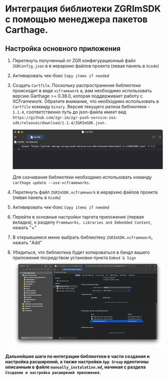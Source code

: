# Интеграция библиотеки ZGRImSDK c помощью менеджера пакетов Carthage.


## Настройка основного приложения


1. Перетянуть полученный от ZGR конфигурационный файл `ZGRConfig.json` в  в иерархию файлов проекта (левая панель в `Xcode`)
2. Активировать чек-бокс `Copy items if needed`
3. Создать `Cartfile`. Поскольку распространение библиотеки происходит в виде  `xcframework` а, вам необходимо использовать версию Garthage >= 0.38.0, которая поддерживает работу с XCFramework. Обратите внимание, что необходимо использовать в  `Cartfile` команду  `binary`. Версия текущего релиза библиотеки -  `1.1.4`, соответственно путь до json-файла имеет вид `https://github.com/zgr-im/zgr-push-service-ios-sdk/releases/download/1.1.4/ZGRImSDK.json` . 

    ![Пример cartfile](./Image_7.png)


    Для скачивания библиотеки необходимо использовать команду  `carthage update --use-xcframeworks`.   

4. Перетянуть файл `ZGRImSDK.xcframework` в иерархию файлов проекта (левая панель в `Xcode`)
5. Активировать чек-бокс `Copy items if needed`
6. Перейти в основные настройки таргета приложения (первая вкладка), к разделу `Frameworks, Libraries and Embedded Content`, нажать "+"
7. В открывшемся меню выбрать библиотеку `ZGRImSDK.xcframework`, нажать "Add"
8. Убедиться, что библиотека будет копироваться в бандл вашего приложения посредством установки пункта `Embed & Sign`
    ![Изображение 1](./Image_1.png)
    

#### Дальнейшие шаги по интеграции библиотеки в части создания и настройка расширений, а также настройки  `App Group` идентичны описанным в файле `manually_instalation.md`, начиная с раздела  `Создание и настройка расширений приложения`.
